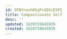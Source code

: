 ```yaml
---
id: DTNYnxnhK5qFnSDSiE5PI
title: Compassionate Self
desc: ''
updated: 1639759645939
created: 1639759645939
---
```


